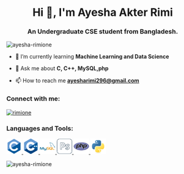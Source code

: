 <h1 align="center">Hi 👋, I'm Ayesha Akter Rimi</h1>
<h3 align="center">An Undergraduate CSE student from Bangladesh.</h3>

<p align="left"> <img src="https://komarev.com/ghpvc/?username=ayesha-rimione&label=Profile%20views&color=0e75b6&style=flat" alt="ayesha-rimione" /> </p>

- 🌱 I’m currently learning **Machine Learning and Data Science**

- 💬 Ask me about **C, C++, MySQL,php**

- 📫 How to reach me **ayesharimi296@gmail.com**

<h3 align="left">Connect with me:</h3>
<p align="left">
<a href="https://codeforces.com/profile/rimione" target="blank"><img align="center" src="https://raw.githubusercontent.com/rahuldkjain/github-profile-readme-generator/master/src/images/icons/Social/codeforces.svg" alt="rimione" height="30" width="40" /></a>
</p>

<h3 align="left">Languages and Tools:</h3>
<p align="left"> <a href="https://www.cprogramming.com/" target="_blank" rel="noreferrer"> <img src="https://raw.githubusercontent.com/devicons/devicon/master/icons/c/c-original.svg" alt="c" width="40" height="40"/> </a> <a href="https://www.w3schools.com/cpp/" target="_blank" rel="noreferrer"> <img src="https://raw.githubusercontent.com/devicons/devicon/master/icons/cplusplus/cplusplus-original.svg" alt="cplusplus" width="40" height="40"/> </a> <a href="https://www.mysql.com/" target="_blank" rel="noreferrer"> <img src="https://raw.githubusercontent.com/devicons/devicon/master/icons/mysql/mysql-original-wordmark.svg" alt="mysql" width="40" height="40"/> </a> <a href="https://www.photoshop.com/en" target="_blank" rel="noreferrer"> <img src="https://raw.githubusercontent.com/devicons/devicon/master/icons/photoshop/photoshop-line.svg" alt="photoshop" width="40" height="40"/> </a> <a href="https://www.php.net" target="_blank" rel="noreferrer"> <img src="https://raw.githubusercontent.com/devicons/devicon/master/icons/php/php-original.svg" alt="php" width="40" height="40"/> </a> <a href="https://www.python.org" target="_blank" rel="noreferrer"> <img src="https://raw.githubusercontent.com/devicons/devicon/master/icons/python/python-original.svg" alt="python" width="40" height="40"/> </a> </p>

<p><img align="center" src="https://github-readme-stats.vercel.app/api/top-langs?username=ayesha-rimione&show_icons=true&locale=en&layout=compact" alt="ayesha-rimione" /></p>

